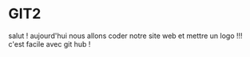 # GIT2

salut ! aujourd'hui nous allons coder notre site web et mettre un logo !!!
c'est facile avec git hub !
